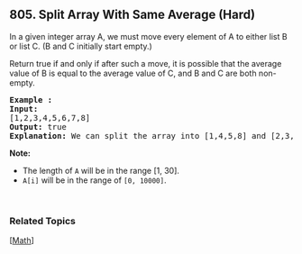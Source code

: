<!--|This file generated by command(leetcode description); DO NOT EDIT.    |-->
<!--+----------------------------------------------------------------------+-->
<!--|@author    Openset <openset.wang@gmail.com>                           |-->
<!--|@link      https://github.com/openset                                 |-->
<!--|@home      https://github.com/openset/leetcode                        |-->
<!--+----------------------------------------------------------------------+-->

## 805. Split Array With Same Average (Hard)

<p>In a given integer array A, we must move every element of A to either list B or list C. (B and C initially start empty.)</p>

<p>Return true if and only if after such a move, it is possible that the average value of B is equal to the average value of C, and B and C are both non-empty.</p>

<pre>
<strong>Example :</strong>
<strong>Input:</strong> 
[1,2,3,4,5,6,7,8]
<strong>Output:</strong> true
<strong>Explanation: </strong>We can split the array into [1,4,5,8] and [2,3,6,7], and both of them have the average of 4.5.
</pre>

<p><strong>Note:</strong></p>

<ul>
	<li>The length of <code>A</code> will be in the range&nbsp;[1, 30].</li>
	<li><code>A[i]</code> will be in the range of <code>[0, 10000]</code>.</li>
</ul>

<p>&nbsp;</p>


### Related Topics
[[Math](https://github.com/openset/leetcode/tree/master/tag/math/README.md)] 